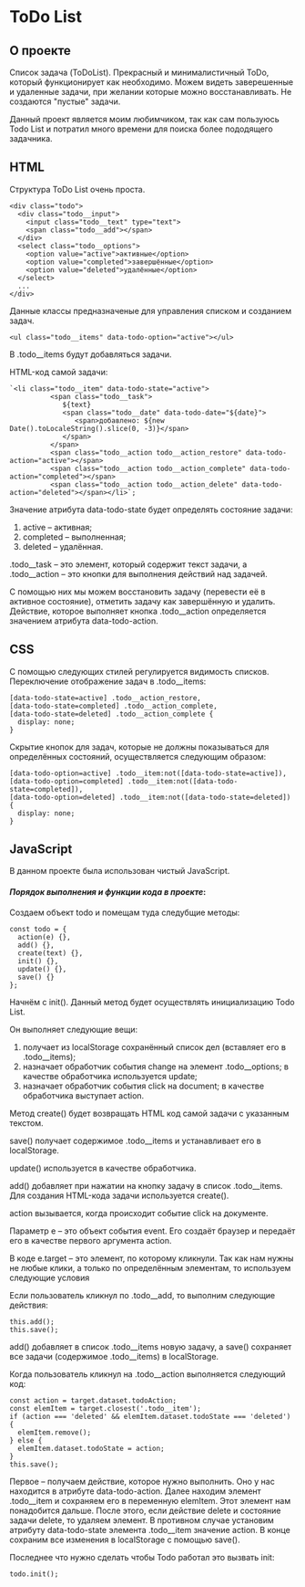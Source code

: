 # ToDo List

## О проекте
Список задача (ToDoList). Прекрасный и минималистичный ToDo, который функционирует как необходимо. Можем видеть заверешенные и удаленные задачи, при желании которые можно восстанавливать. Не создаются "пустые" задачи.

Данный проект является моим любимчиком, так как сам пользуюсь Todo List и потратил много времени для поиска более пододящего задачника.

## HTML
Структура ToDo List очень проста.
```
<div class="todo">
  <div class="todo__input">
    <input class="todo__text" type="text">
    <span class="todo__add"></span>
  </div>
  <select class="todo__options">
    <option value="active">активные</option>
    <option value="completed">завершённые</option>
    <option value="deleted">удалённые</option>
  </select>
  ...
</div>
```
Данные классы предназначеные для управления списком и созданием задач.
```
<ul class="todo__items" data-todo-option="active"></ul>
```
В .todo__items будут добавляться задачи.

HTML-код самой задачи:
```
`<li class="todo__item" data-todo-state="active">
		  <span class="todo__task">
			 ${text}
			 <span class="todo__date" data-todo-date="${date}">
				<span>добавлено: ${new Date().toLocaleString().slice(0, -3)}</span>
			 </span>
		  </span>
		  <span class="todo__action todo__action_restore" data-todo-action="active"></span>
		  <span class="todo__action todo__action_complete" data-todo-action="completed"></span>
		  <span class="todo__action todo__action_delete" data-todo-action="deleted"></span></li>`;
```
Значение атрибута data-todo-state будет определять состояние задачи:

1. active – активная;
2. completed – выполненная;
3. deleted – удалённая.

.todo__task – это элемент, который содержит текст задачи, а .todo__action – это кнопки для выполнения действий над задачей.

С помощью них мы можем восстановить задачу (перевести её в активное состояние), отметить задачу как завершённую и удалить. Действие, которое выполняет кнопка .todo__action определяется значением атрибута data-todo-action.

## CSS
С помощью следующих стилей регулируется видимость списков.
 Переключение отображение задач в .todo__items:
```
[data-todo-state=active] .todo__action_restore,
[data-todo-state=completed] .todo__action_complete,
[data-todo-state=deleted] .todo__action_complete {
  display: none;
}
```

 Скрытие кнопок для задач, которые не должны показываться для определённых состояний, осуществляется следующим образом:
```
[data-todo-option=active] .todo__item:not([data-todo-state=active]),
[data-todo-option=completed] .todo__item:not([data-todo-state=completed]),
[data-todo-option=deleted] .todo__item:not([data-todo-state=deleted]) {
  display: none;
}
```

## JavaScript
В данном проекте была использован чистый JavaScript.

#### _Порядок выполнения и функции кода в проекте_:

Создаем объект todo и помещам туда следубщие методы:
```
const todo = {
  action(e) {},
  add() {},
  create(text) {},
  init() {},
  update() {},
  save() {}
};
```
Начнём с init(). Данный метод будет осуществлять инициализацию Todo List.

Он выполняет следующие вещи:

1. получает из localStorage сохранённый список дел (вставляет его в .todo__items);
2. назначает обработчик события change на элемент .todo__options; в качестве обработчика используется update;
3. назначает обработчик события click на document; в качестве обработчика выступает action.

Метод create() будет возвращать HTML код самой задачи с указанным текстом.

save() получает содержимое .todo__items и устанавливает его в localStorage.

update() используется в качестве обработчика.

add() добавляет при нажатии на кнопку задачу в список .todo__items. Для создания HTML-кода задачи используется create().

action вызывается, когда происходит событие click на документе.

Параметр e – это объект события event. Его создаёт браузер и передаёт его в качестве первого аргумента action.

В коде e.target – это элемент, по которому кликнули. Так как нам нужны не любые клики, а только по определённым элементам, то используем следующие условия

Если пользователь кликнул по .todo__add, то выполним следующие действия:
```
this.add();
this.save();
```

add() добавляет в список .todo__items новую задачу, а save() сохраняет все задачи (содержимое .todo__items) в localStorage.

Когда пользователь кликнул на .todo__action выполняется следующий код:
```
const action = target.dataset.todoAction;
const elemItem = target.closest('.todo__item');
if (action === 'deleted' && elemItem.dataset.todoState === 'deleted') {
  elemItem.remove();
} else {
  elemItem.dataset.todoState = action;
}
this.save();
```

Первое – получаем действие, которое нужно выполнить. Оно у нас находится в атрибуте data-todo-action. Далее находим элемент .todo__item и сохраняем его в переменную elemItem. Этот элемент нам понадобится дальше. После этого, если действие delete и состояние задачи delete, то удаляем элемент. В противном случае установим атрибуту data-todo-state элемента .todo__item значение action. В конце сохраним все изменения в localStorage с помощью save().

Последнее что нужно сделать чтобы Todo работал это вызвать init:

```
todo.init();
```